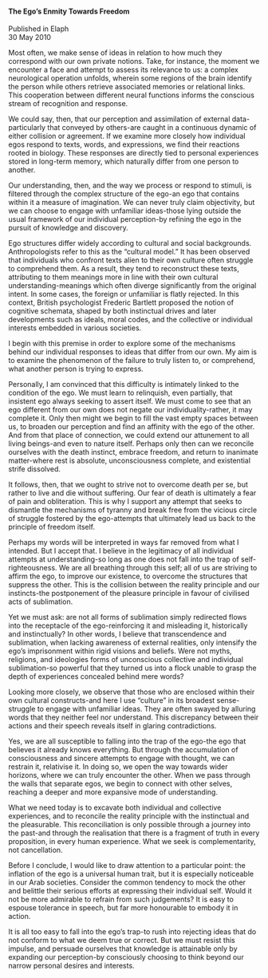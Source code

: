 <h4>The Ego’s Enmity Towards Freedom</h4>


Published in Elaph
<br>
30 May 2010

Most often, we make sense of ideas in relation to how much they correspond with our own private notions. Take, for instance, the moment we encounter a face and attempt to assess its relevance to us: a complex neurological operation unfolds, wherein some regions of the brain identify the person while others retrieve associated memories or relational links. This cooperation between different neural functions informs the conscious stream of recognition and response.

We could say, then, that our perception and assimilation of external data-particularly that conveyed by others-are caught in a continuous dynamic of either collision or agreement. If we examine more closely how individual egos respond to texts, words, and expressions, we find their reactions rooted in biology. These responses are directly tied to personal experiences stored in long-term memory, which naturally differ from one person to another.

Our understanding, then, and the way we process or respond to stimuli, is filtered through the complex structure of the ego-an ego that contains within it a measure of imagination. We can never truly claim objectivity, but we can choose to engage with unfamiliar ideas-those lying outside the usual framework of our individual perception-by refining the ego in the pursuit of knowledge and discovery.

Ego structures differ widely according to cultural and social backgrounds. Anthropologists refer to this as the “cultural model.” It has been observed that individuals who confront texts alien to their own culture often struggle to comprehend them. As a result, they tend to reconstruct these texts, attributing to them meanings more in line with their own cultural understanding-meanings which often diverge significantly from the original intent. In some cases, the foreign or unfamiliar is flatly rejected. In this context, British psychologist Frederic Bartlett proposed the notion of cognitive schemata, shaped by both instinctual drives and later developments such as ideals, moral codes, and the collective or individual interests embedded in various societies.

I begin with this premise in order to explore some of the mechanisms behind our individual responses to ideas that differ from our own. My aim is to examine the phenomenon of the failure to truly listen to, or comprehend, what another person is trying to express.

Personally, I am convinced that this difficulty is intimately linked to the condition of the ego. We must learn to relinquish, even partially, that insistent ego always seeking to assert itself. We must come to see that an ego different from our own does not negate our individuality-rather, it may complete it. Only then might we begin to fill the vast empty spaces between us, to broaden our perception and find an affinity with the ego of the other. And from that place of connection, we could extend our attunement to all living beings-and even to nature itself. Perhaps only then can we reconcile ourselves with the death instinct, embrace freedom, and return to inanimate matter-where rest is absolute, unconsciousness complete, and existential strife dissolved.

It follows, then, that we ought to strive not to overcome death per se, but rather to live and die without suffering. Our fear of death is ultimately a fear of pain and obliteration. This is why I support any attempt that seeks to dismantle the mechanisms of tyranny and break free from the vicious circle of struggle fostered by the ego-attempts that ultimately lead us back to the principle of freedom itself.

Perhaps my words will be interpreted in ways far removed from what I intended. But I accept that. I believe in the legitimacy of all individual attempts at understanding-so long as one does not fall into the trap of self-righteousness. We are all breathing through this self; all of us are striving to affirm the ego, to improve our existence, to overcome the structures that suppress the other. This is the collision between the reality principle and our instincts-the postponement of the pleasure principle in favour of civilised acts of sublimation.

Yet we must ask: are not all forms of sublimation simply redirected flows into the receptacle of the ego-reinforcing it and misleading it, historically and instinctually? In other words, I believe that transcendence and sublimation, when lacking awareness of external realities, only intensify the ego’s imprisonment within rigid visions and beliefs. Were not myths, religions, and ideologies forms of unconscious collective and individual sublimation-so powerful that they turned us into a flock unable to grasp the depth of experiences concealed behind mere words?

Looking more closely, we observe that those who are enclosed within their own cultural constructs-and here I use “culture” in its broadest sense-struggle to engage with unfamiliar ideas. They are often swayed by alluring words that they neither feel nor understand. This discrepancy between their actions and their speech reveals itself in glaring contradictions.

Yes, we are all susceptible to falling into the trap of the ego-the ego that believes it already knows everything. But through the accumulation of consciousness and sincere attempts to engage with thought, we can restrain it, relativise it. In doing so, we open the way towards wider horizons, where we can truly encounter the other. When we pass through the walls that separate egos, we begin to connect with other selves, reaching a deeper and more expansive mode of understanding.

What we need today is to excavate both individual and collective experiences, and to reconcile the reality principle with the instinctual and the pleasurable. This reconciliation is only possible through a journey into the past-and through the realisation that there is a fragment of truth in every proposition, in every human experience. What we seek is complementarity, not cancellation.

Before I conclude, I would like to draw attention to a particular point: the inflation of the ego is a universal human trait, but it is especially noticeable in our Arab societies. Consider the common tendency to mock the other and belittle their serious efforts at expressing their individual self. Would it not be more admirable to refrain from such judgements? It is easy to espouse tolerance in speech, but far more honourable to embody it in action.

It is all too easy to fall into the ego’s trap-to rush into rejecting ideas that do not conform to what we deem true or correct. But we must resist this impulse, and persuade ourselves that knowledge is attainable only by expanding our perception-by consciously choosing to think beyond our narrow personal desires and interests.

